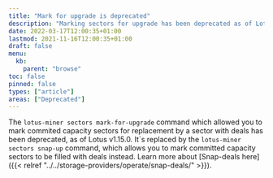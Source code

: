 ```yaml
---
title: "Mark for upgrade is deprecated"
description: "Marking sectors for upgrade has been deprecated as of Lotus v1.15.0"
date: 2022-03-17T12:00:35+01:00
lastmod: 2021-11-16T12:00:35+01:00
draft: false
menu:
  kb:
    parent: "browse"
toc: false
pinned: false
types: ["article"]
areas: ["Deprecated"]
---
```


The `lotus-miner sectors mark-for-upgrade` command which allowed you to mark commited capacity sectors for replacement by a sector with deals has been deprecated, as of Lotus v1.15.0. It´s replaced by the `lotus-miner sectors snap-up` command, which allows you to mark committed capacity sectors to be filled with deals instead. Learn more about [Snap-deals here]({{< relref "../../storage-providers/operate/snap-deals/" >}}).